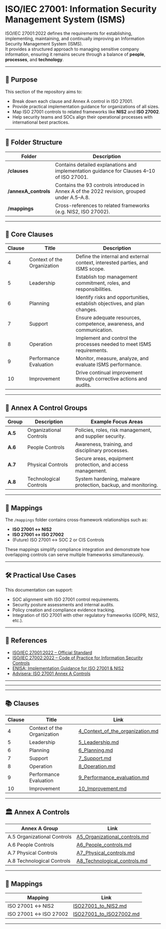 # ISO/IEC 27001: Information Security Management System (ISMS)

ISO/IEC 27001:2022 defines the requirements for establishing, implementing, maintaining, and continually improving an Information Security Management System (ISMS).  
It provides a structured approach to managing sensitive company information, ensuring it remains secure through a balance of **people**, **processes**, and **technology**.

---

## 📘 Purpose

This section of the repository aims to:
- Break down each clause and Annex A control in ISO 27001.
- Provide practical implementation guidance for organizations of all sizes.
- Map ISO 27001 controls to related frameworks like **NIS2** and **ISO 27002**.
- Help security teams and SOCs align their operational processes with international best practices.

---

## 🧭 Folder Structure

| Folder | Description |
|--------|--------------|
| **/clauses** | Contains detailed explanations and implementation guidance for Clauses 4–10 of ISO 27001. |
| **/annexA_controls** | Contains the 93 controls introduced in Annex A of the 2022 revision, grouped under A.5–A.8. |
| **/mappings** | Cross-references to related frameworks (e.g. NIS2, ISO 27002). |

---

## 📄 Core Clauses

| Clause | Title | Description |
|--------|--------|-------------|
| 4 | Context of the Organization | Define the internal and external context, interested parties, and ISMS scope. |
| 5 | Leadership | Establish top management commitment, roles, and responsibilities. |
| 6 | Planning | Identify risks and opportunities, establish objectives, and plan changes. |
| 7 | Support | Ensure adequate resources, competence, awareness, and communication. |
| 8 | Operation | Implement and control the processes needed to meet ISMS requirements. |
| 9 | Performance Evaluation | Monitor, measure, analyze, and evaluate ISMS performance. |
| 10 | Improvement | Drive continual improvement through corrective actions and audits. |

---

## 🧩 Annex A Control Groups

| Group | Description | Example Focus Areas |
|--------|--------------|---------------------|
| **A.5** | Organizational Controls | Policies, roles, risk management, and supplier security. |
| **A.6** | People Controls | Awareness, training, and disciplinary processes. |
| **A.7** | Physical Controls | Secure areas, equipment protection, and access management. |
| **A.8** | Technological Controls | System hardening, malware protection, backup, and monitoring. |

---

## 🔗 Mappings

The `/mappings` folder contains cross-framework relationships such as:
- **ISO 27001 ↔ NIS2**
- **ISO 27001 ↔ ISO 27002**
- (Future) ISO 27001 ↔ SOC 2 or CIS Controls

These mappings simplify compliance integration and demonstrate how overlapping controls can serve multiple frameworks simultaneously.

---

## 🛠 Practical Use Cases

This documentation can support:
- SOC alignment with ISO 27001 control requirements.
- Security posture assessments and internal audits.
- Policy creation and compliance evidence tracking.
- Integration of ISO 27001 with other regulatory frameworks (GDPR, NIS2, etc.).

---

## 🧠 References

- [ISO/IEC 27001:2022 – Official Standard](https://www.iso.org/standard/82875.html)
- [ISO/IEC 27002:2022 – Code of Practice for Information Security Controls](https://www.iso.org/standard/75652.html)
- [ENISA: Implementation Guidance for ISO 27001 & NIS2](https://www.enisa.europa.eu/)
- [Advisera: ISO 27001 Annex A Controls](https://advisera.com/iso27001/annex-a-controls/)

---
---
---

## 📚 Clauses

| Clause | Title | Link |
|--------|-------|------|
| 4 | Context of the Organization | [4_Context_of_the_organization.md](./Clauses/04_Context_of_the_organization.md) |
| 5 | Leadership | [5_Leadership.md](./Clauses/05_Leadership.md) |
| 6 | Planning | [6_Planning.md](./Clauses/06_Planning.md) |
| 7 | Support | [7_Support.md](./Clauses/07_Support.md) |
| 8 | Operation | [8_Operation.md](./Clauses/08_Operation.md) |
| 9 | Performance Evaluation | [9_Performance_evaluation.md](./Clauses/09_Performance_evaluation.md) |
| 10 | Improvement | [10_Improvement.md](./Clauses/10_Improvement.md) |

---

## 🏛 Annex A Controls

| Annex A Group | Link |
|---------------|------|
| A.5 Organizational Controls | [A5_Organizational_controls.md](./Annex%20A%20-%20Controls/A5_Organizational_controls.md) |
| A.6 People Controls | [A6_People_controls.md](./Annex%20A%20-%20Controls/A6_People_controls.md) |
| A.7 Physical Controls | [A7_Physical_controls.md](./Annex%20A%20-%20Controls/A7_Physical_controls.md) |
| A.8 Technological Controls | [A8_Technological_controls.md](./Annex%20A%20-%20Controls/A8_Technological_controls.md) |

---

## 🔗 Mappings

| Mapping | Link |
|---------|------|
| ISO 27001 ↔ NIS2 | [ISO27001_to_NIS2.md](./Mappings/ISO27001_to_NIS2.md) |
| ISO 27001 ↔ ISO 27002 | [ISO27001_to_ISO27002.md](./Mappings/ISO27001_to_ISO27002.md) |

---